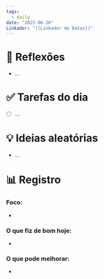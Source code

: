 ```yaml
---
tags:
  - daily
date: "2025-06-20"
Linkador: "[[Linkador de Datas]]"
---
```


# 🧠 Reflexões
- ...

# ✅ Tarefas do dia
- [ ] ...

# 💡 Ideias aleatórias
- ...

# 📊 Registro

### Foco:
- 

### O que fiz de bom hoje:
- 

### O que pode melhorar:
- 